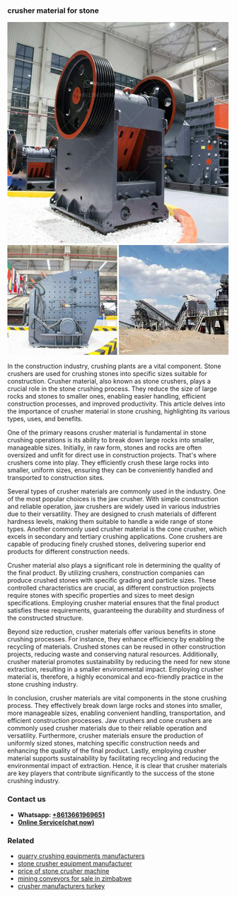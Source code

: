 <h3>crusher material for stone</h3><img src='1708309405.jpg' alt=''><p>In the construction industry, crushing plants are a vital component. Stone crushers are used for crushing stones into specific sizes suitable for construction. Crusher material, also known as stone crushers, plays a crucial role in the stone crushing process. They reduce the size of large rocks and stones to smaller ones, enabling easier handling, efficient construction processes, and improved productivity. This article delves into the importance of crusher material in stone crushing, highlighting its various types, uses, and benefits.</p><p>One of the primary reasons crusher material is fundamental in stone crushing operations is its ability to break down large rocks into smaller, manageable sizes. Initially, in raw form, stones and rocks are often oversized and unfit for direct use in construction projects. That's where crushers come into play. They efficiently crush these large rocks into smaller, uniform sizes, ensuring they can be conveniently handled and transported to construction sites.</p><p>Several types of crusher materials are commonly used in the industry. One of the most popular choices is the jaw crusher. With simple construction and reliable operation, jaw crushers are widely used in various industries due to their versatility. They are designed to crush materials of different hardness levels, making them suitable to handle a wide range of stone types. Another commonly used crusher material is the cone crusher, which excels in secondary and tertiary crushing applications. Cone crushers are capable of producing finely crushed stones, delivering superior end products for different construction needs.</p><p>Crusher material also plays a significant role in determining the quality of the final product. By utilizing crushers, construction companies can produce crushed stones with specific grading and particle sizes. These controlled characteristics are crucial, as different construction projects require stones with specific properties and sizes to meet design specifications. Employing crusher material ensures that the final product satisfies these requirements, guaranteeing the durability and sturdiness of the constructed structure.</p><p>Beyond size reduction, crusher materials offer various benefits in stone crushing processes. For instance, they enhance efficiency by enabling the recycling of materials. Crushed stones can be reused in other construction projects, reducing waste and conserving natural resources. Additionally, crusher material promotes sustainability by reducing the need for new stone extraction, resulting in a smaller environmental impact. Employing crusher material is, therefore, a highly economical and eco-friendly practice in the stone crushing industry.</p><p>In conclusion, crusher materials are vital components in the stone crushing process. They effectively break down large rocks and stones into smaller, more manageable sizes, enabling convenient handling, transportation, and efficient construction processes. Jaw crushers and cone crushers are commonly used crusher materials due to their reliable operation and versatility. Furthermore, crusher materials ensure the production of uniformly sized stones, matching specific construction needs and enhancing the quality of the final product. Lastly, employing crusher material supports sustainability by facilitating recycling and reducing the environmental impact of extraction. Hence, it is clear that crusher materials are key players that contribute significantly to the success of the stone crushing industry.</p><h3>Contact us</h3><ul><li><strong>Whatsapp:&nbsp;<a href="https://wa.me/8613661969651">+8613661969651</a></strong></li><li><a href="https://swt.shibang-china.com/?git&amp;zhl&amp;crusher material for stone"><strong>Online Service(chat now)</strong></a></li></ul><h3>Related</h3><ul><li><a href='quarry crushing equipments manufacturers.md'>quarry crushing equipments manufacturers</a></li><li><a href='stone crusher equipment manufacturer.md'>stone crusher equipment manufacturer</a></li><li><a href='price of stone crusher machine.md'>price of stone crusher machine</a></li><li><a href='mining conveyors for sale in zimbabwe.md'>mining conveyors for sale in zimbabwe</a></li><li><a href='crusher manufacturers turkey.md'>crusher manufacturers turkey</a></li></ul>